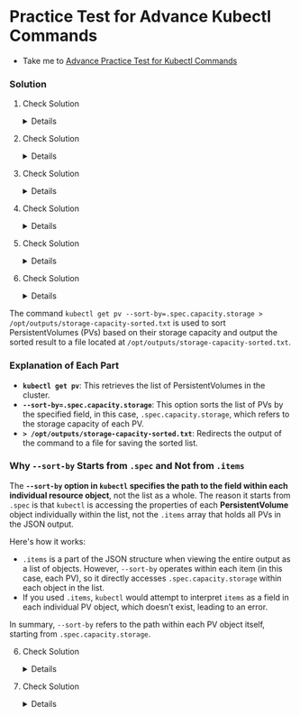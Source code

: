 # Practice Test for Advance Kubectl Commands

  - Take me to [Advance Practice Test for Kubectl Commands](https://kodekloud.com/topic/practice-test-advanced-kubectl-commands/)

  ### Solution

   1. Check Solution 

       <details>
       
        ```
        kubectl get nodes -o json > /opt/outputs/nodes.json
        ```   
       </details>

   2. Check Solution 

       <details>

        ```
        kubectl get node node01 -o json > /opt/outputs/node01.json
        ```   
       </details>

   3. Check Solution

       <details>

        ```
        kubectl get nodes -o=jsonpath='{.items[*].metadata.name}' > /opt/outputs/node_names.txt
        ```
       </details>

   4. Check Solution

       <details>

        ```
        kubectl get nodes -o jsonpath='{.items[*].status.nodeInfo.osImage}' > /opt/outputs/nodes_os.txt
        ```
       </details>

   5. Check Solution

       <details>

        ```
        kubectl config view --kubeconfig=my-kube-config -o jsonpath="{.users[*].name}" > /opt/outputs/users.txt
        ```
       </details>

   6. Check Solution

       <details>

        ```
        kubectl get pv --sort-by=.spec.capacity.storage > /opt/outputs/storage-capacity-sorted.txt
        ```

The command `kubectl get pv --sort-by=.spec.capacity.storage > /opt/outputs/storage-capacity-sorted.txt` is used to sort PersistentVolumes (PVs) based on their storage capacity and output the sorted result to a file located at `/opt/outputs/storage-capacity-sorted.txt`.

### Explanation of Each Part

- **`kubectl get pv`**: This retrieves the list of PersistentVolumes in the cluster.
- **`--sort-by=.spec.capacity.storage`**: This option sorts the list of PVs by the specified field, in this case, `.spec.capacity.storage`, which refers to the storage capacity of each PV.
- **`> /opt/outputs/storage-capacity-sorted.txt`**: Redirects the output of the command to a file for saving the sorted list.

### Why `--sort-by` Starts from `.spec` and Not from `.items`

The **`--sort-by` option in `kubectl` specifies the path to the field within each individual resource object**, not the list as a whole. The reason it starts from `.spec` is that `kubectl` is accessing the properties of each **PersistentVolume** object individually within the list, not the `.items` array that holds all PVs in the JSON output.

Here's how it works:

- `.items` is a part of the JSON structure when viewing the entire output as a list of objects. However, `--sort-by` operates within each item (in this case, each PV), so it directly accesses `.spec.capacity.storage` within each object in the list.
- If you used `.items`, `kubectl` would attempt to interpret `items` as a field in each individual PV object, which doesn’t exist, leading to an error.

In summary, `--sort-by` refers to the path within each PV object itself, starting from `.spec.capacity.storage`.
       </details>

   6. Check Solution

       <details>

        ```
        kubectl get pv --sort-by=.spec.capacity.storage -o=custom-columns=NAME:.metadata.name,CAPACITY:.spec.capacity.storage > /opt/outputs/pv-and-capacity-sorted.txt
        ```
       </details>

   7. Check Solution

       <details>

        ```
        kubectl config view --kubeconfig=my-kube-config -o jsonpath="{.contexts[?(@.context.user=='aws-user')].name}" > /opt/outputs/aws-context-name
        ```
       </details>
       
       
       
